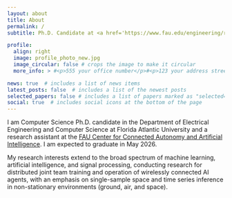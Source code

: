 ```yaml
---
layout: about
title: About
permalink: /
subtitle: Ph.D. Candidate at <a href='https://www.fau.edu/engineering/research/c2a2/'>FAU Center for Connected Autonomy and Artificial Intelligence</a> & <a href='https://www.fau.edu/isense/'>I-SENSE</a>. Dept. of Electrical Engineering and Computer Science, Florida Atlantic University, Boca Raton, FL 33431, USA

profile:
  align: right
  image: profile_photo_new.jpg
  image_circular: false # crops the image to make it circular
  more_info: > #<p>555 your office number</p>#<p>123 your address street</p>#<p>Your City, State 12345</p>

news: true  # includes a list of news items
latest_posts: false  # includes a list of the newest posts
selected_papers: false # includes a list of papers marked as "selected={true}"
social: true  # includes social icons at the bottom of the page
---
```


I am Computer Science Ph.D. candidate in the Department of Electrical Engineering and Computer Science at Florida Atlantic University and a research assistant at the [FAU Center for Connected Autonomy and Artificial Intelligence](https://www.fau.edu/engineering/research/c2a2/). I am expected to graduate in May 2026.

My research interests extend to the broad spectrum of machine learning, artificial intelligence, and signal processing, conducting research for distributed joint team training and operation of wirelessly connected AI agents, with an emphasis on single-sample space and time series inference in non-stationary environments (ground, air, and space).

<!-- Write your biography here. Tell the world about yourself. Link to your favorite [subreddit](http://reddit.com). You can put a picture in, too. The code is already in, just name your picture `prof_pic.jpg` and put it in the `img/` folder.

Put your address / P.O. box / other info right below your picture. You can also disable any of these elements by editing `profile` property of the YAML header of your `_pages/about.md`. Edit `_bibliography/papers.bib` and Jekyll will render your [publications page](/al-folio/publications/) automatically.

Link to your social media connections, too. This theme is set up to use [Font Awesome icons](http://fortawesome.github.io/Font-Awesome/) and [Academicons](https://jpswalsh.github.io/academicons/), like the ones below. Add your Facebook, Twitter, LinkedIn, Google Scholar, or just disable all of them. -->